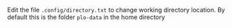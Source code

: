 Edit the file `.config/directory.txt` to change working directory location. By default this is the folder `plo-data` in the home directory
